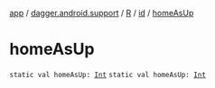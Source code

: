[app](../../../index.md) / [dagger.android.support](../../index.md) / [R](../index.md) / [id](index.md) / [homeAsUp](./home-as-up.md)

# homeAsUp

`static val homeAsUp: `[`Int`](https://kotlinlang.org/api/latest/jvm/stdlib/kotlin/-int/index.html)
`static val homeAsUp: `[`Int`](https://kotlinlang.org/api/latest/jvm/stdlib/kotlin/-int/index.html)